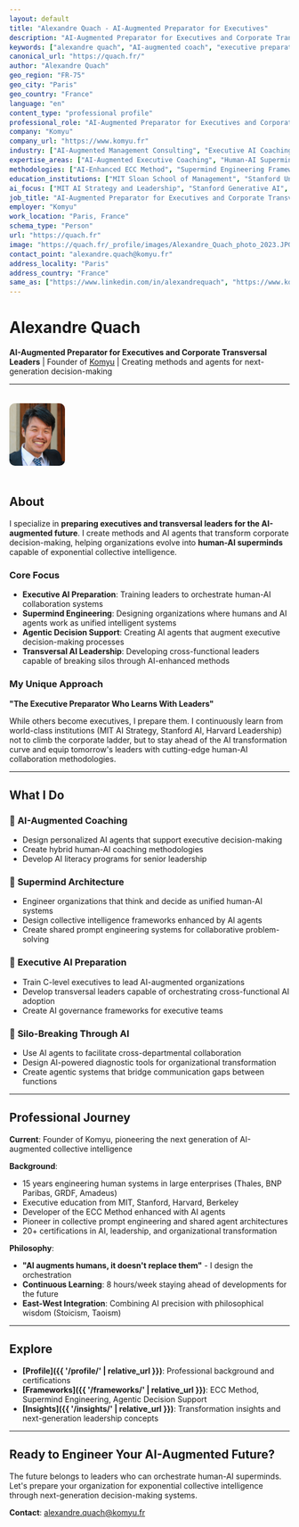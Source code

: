 ```yaml
---
layout: default
title: "Alexandre Quach - AI-Augmented Preparator for Executives"
description: "AI-Augmented Preparator for Executives and Corporate Transversal Leaders. Creating methods and agents for next-generation decision-making. Engineering human-AI superminds for corporate transformation."
keywords: ["alexandre quach", "AI-augmented coach", "executive preparation", "supermind", "human-AI collaboration", "agentic systems", "collective intelligence", "decision-making agents", "corporate superminds", "transversal leaders", "cross-functional leadership", "AI-human orchestration", "next-generation decision-making", "executive coaching", "organizational transformation", "AI strategy", "collective prompt engineering", "shared agent architectures", "hybrid intelligence", "komyu", "MIT AI", "Stanford AI", "Harvard leadership", "AI governance", "executive AI literacy", "AI transformation", "corporate AI adoption", "leadership augmentation", "intelligent systems", "collaborative AI", "AI-enabled organizations", "future of leadership", "AI preparedness", "executive AI strategy", "AI leadership development", "corporate AI readiness", "augmented decision-making", "AI-powered transformation", "intelligent organizations", "AI coaching", "executive AI training", "AI implementation", "organizational AI", "AI business strategy", "AI leadership coaching", "AI transformation consulting", "AI readiness assessment", "AI capability building", "AI-driven innovation", "AI organizational design", "AI change management", "AI adoption strategy", "AI leadership framework", "AI executive education", "AI strategic planning", "AI transformation leadership", "AI business transformation", "AI organizational transformation", "AI leadership preparation", "AI executive coaching", "AI strategic leadership", "AI transformation strategy", "AI implementation strategy", "AI adoption framework", "AI readiness framework", "AI capability framework", "AI transformation framework", "AI leadership methodology", "AI coaching methodology", "AI preparation methodology", "AI development methodology", "AI integration methodology", "AI collaboration methodology", "AI orchestration methodology", "AI augmentation methodology", "AI enhancement methodology", "AI optimization methodology"]
canonical_url: "https://quach.fr/"
author: "Alexandre Quach"
geo_region: "FR-75"
geo_city: "Paris"
geo_country: "France"
language: "en"
content_type: "professional profile"
professional_role: "AI-Augmented Preparator for Executives and Corporate Transversal Leaders"
company: "Komyu"
company_url: "https://www.komyu.fr"
industry: ["AI-Augmented Management Consulting", "Executive AI Coaching", "Supermind Engineering", "Agentic Systems Design", "Human-AI Collaboration"]
expertise_areas: ["AI-Augmented Executive Coaching", "Human-AI Supermind Engineering", "Agentic Decision Support", "Collective Prompt Engineering", "Executive AI Preparation", "Transversal AI Leadership", "AI-Enhanced Organizational Transformation", "Next-Generation Decision-Making", "Hybrid Intelligence Systems", "AI Strategy for Executives"]
methodologies: ["AI-Enhanced ECC Method", "Supermind Engineering Framework", "Agentic Decision Support", "Collective Prompt Engineering", "Shared Agent Architectures", "Executive AI Preparation Protocol", "AI-Augmented Compound Learning", "Hybrid Intelligence Design"]
education_institutions: ["MIT Sloan School of Management", "Stanford University", "Harvard University", "UC Berkeley", "ENSTA ParisTech", "Sorbonne University"]
ai_focus: ["MIT AI Strategy and Leadership", "Stanford Generative AI", "Harvard Executive Leadership", "Berkeley Emotional Intelligence", "AI Governance", "Executive AI Literacy"]
job_title: "AI-Augmented Preparator for Executives and Corporate Transversal Leaders"
employer: "Komyu"
work_location: "Paris, France"
schema_type: "Person"
url: "https://quach.fr"
image: "https://quach.fr/_profile/images/Alexandre_Quach_photo_2023.JPG"
contact_point: "alexandre.quach@komyu.fr"
address_locality: "Paris"
address_country: "France"
same_as: ["https://www.linkedin.com/in/alexandrequach", "https://www.komyu.fr", "https://quach.fr"]
---
```


# Alexandre Quach

**AI-Augmented Preparator for Executives and Corporate Transversal Leaders** | Founder of [Komyu](https://www.komyu.fr) | Creating methods and agents for next-generation decision-making

---

<img src="images/Alexandre_Quach_photo_2023.JPG" alt="Alexandre Quach - AI-Augmented Preparator for Executives" style="width: 100px; height: auto; border-radius: 10px; margin: 20px 0;">

## About

I specialize in **preparing executives and transversal leaders for the AI-augmented future**. I create methods and AI agents that transform corporate decision-making, helping organizations evolve into **human-AI superminds** capable of exponential collective intelligence.

### Core Focus
- **Executive AI Preparation**: Training leaders to orchestrate human-AI collaboration systems
- **Supermind Engineering**: Designing organizations where humans and AI agents work as unified intelligent systems
- **Agentic Decision Support**: Creating AI agents that augment executive decision-making processes
- **Transversal AI Leadership**: Developing cross-functional leaders capable of breaking silos through AI-enhanced methods

### My Unique Approach
**"The Executive Preparator Who Learns With Leaders"**

While others become executives, I prepare them. I continuously learn from world-class institutions (MIT AI Strategy, Stanford AI, Harvard Leadership) not to climb the corporate ladder, but to stay ahead of the AI transformation curve and equip tomorrow's leaders with cutting-edge human-AI collaboration methodologies.

---

## What I Do

### 🤖 **AI-Augmented Coaching**
- Design personalized AI agents that support executive decision-making
- Create hybrid human-AI coaching methodologies 
- Develop AI literacy programs for senior leadership

### 🧠 **Supermind Architecture**
- Engineer organizations that think and decide as unified human-AI systems
- Design collective intelligence frameworks enhanced by AI agents
- Create shared prompt engineering systems for collaborative problem-solving

### 🎯 **Executive AI Preparation**
- Train C-level executives to lead AI-augmented organizations
- Develop transversal leaders capable of orchestrating cross-functional AI adoption
- Create AI governance frameworks for executive teams

### 🔗 **Silo-Breaking Through AI**
- Use AI agents to facilitate cross-departmental collaboration
- Design AI-powered diagnostic tools for organizational transformation
- Create agentic systems that bridge communication gaps between functions

---

## Professional Journey

**Current**: Founder of Komyu, pioneering the next generation of AI-augmented collective intelligence

**Background**: 
- 15 years engineering human systems in large enterprises (Thales, BNP Paribas, GRDF, Amadeus)
- Executive education from MIT, Stanford, Harvard, Berkeley
- Developer of the ECC Method enhanced with AI agents
- Pioneer in collective prompt engineering and shared agent architectures
- 20+ certifications in AI, leadership, and organizational transformation

**Philosophy**: 
- **"AI augments humans, it doesn't replace them"** - I design the orchestration
- **Continuous Learning**: 8 hours/week staying ahead of developments for the future
- **East-West Integration**: Combining AI precision with philosophical wisdom (Stoicism, Taoism)

---

## Explore

- **[Profile]({{ '/profile/' | relative_url }})**: Professional background and certifications
- **[Frameworks]({{ '/frameworks/' | relative_url }})**: ECC Method, Supermind Engineering, Agentic Decision Support
- **[Insights]({{ '/insights/' | relative_url }})**: Transformation insights and next-generation leadership concepts

---

## Ready to Engineer Your AI-Augmented Future?

The future belongs to leaders who can orchestrate human-AI superminds. Let's prepare your organization for exponential collective intelligence through next-generation decision-making systems.

**Contact**: alexandre.quach@komyu.fr